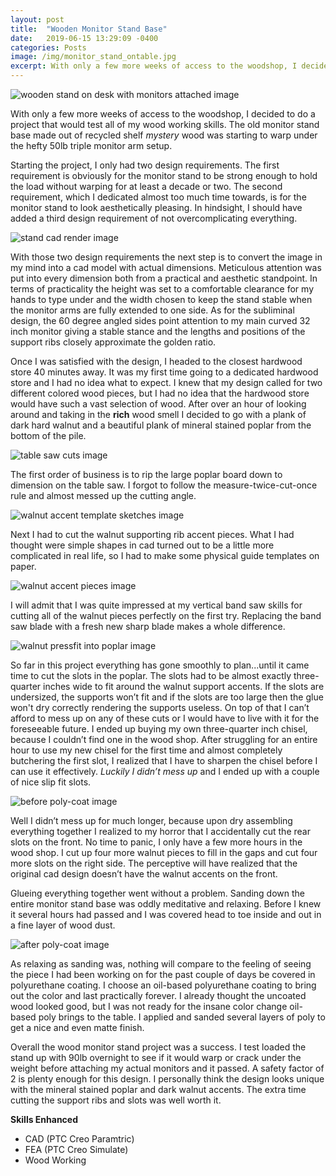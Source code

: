 ```yaml
---
layout: post
title:  "Wooden Monitor Stand Base"
date:   2019-06-15 13:29:09 -0400
categories: Posts
image: /img/monitor_stand_ontable.jpg
excerpt: With only a few more weeks of access to the woodshop, I decided to do a project that would test all of my wood working skills. The old monitor stand base made out of recycled shelf *mystery* wood...
---
```

![wooden stand on desk with monitors attached image](/img/monitor_stand_ontable.jpg)

With only a few more weeks of access to the woodshop, I decided to do a project that would test all of my wood working skills. The old monitor stand base made out of recycled shelf *mystery* wood was starting to warp under the hefty 50lb triple monitor arm setup.

Starting the project, I only had two design requirements. The first requirement is obviously for the monitor stand to be strong enough to hold the load without warping for at least a decade or two. The second requirement, which I dedicated almost too much time towards, is for the monitor stand to look aesthetically pleasing. In hindsight, I should have added a third design requirement of not overcomplicating everything.

![stand cad render image](/img/monitor_stand_render.jpg)

With those two design requirements the next step is to convert the image in my mind into a cad model with actual dimensions. Meticulous attention was put into every dimension both from a practical and aesthetic standpoint. In terms of practicality the height was set to a comfortable clearance for my hands to type under and the width chosen to keep the stand stable when the monitor arms are fully extended to one side. As for the subliminal design, the 60 degree angled sides point attention to my main curved 32 inch monitor giving a stable stance and the lengths and positions of the support ribs closely approximate the golden ratio.

Once I was satisfied with the design, I headed to the closest hardwood store 40 minutes away. It was my first time going to a dedicated hardwood store and I had no idea what to expect. I knew that my design called for two different colored wood pieces, but I had no idea that the hardwood store would have such a vast selection of wood. After over an hour of looking around and taking in the **rich** wood smell I decided to go with a plank of dark hard walnut and a beautiful plank of mineral stained poplar from the bottom of the pile. 

![table saw cuts image](/img/monitor_stand_tablesaw.jpg)

The first order of business is to rip the large poplar board down to dimension on the table saw. I forgot to follow the measure-twice-cut-once rule and almost messed up the cutting angle.

![walnut accent template sketches image](/img/monitor_stand_sketch.jpg)

Next I had to cut the walnut supporting rib accent pieces. What I had thought were simple shapes in cad turned out to be a little more complicated in real life, so I had to make some physical guide templates on paper. 

![walnut accent pieces image](/img/monitor_stand_accents.jpg)

I will admit that I was quite impressed at my vertical band saw skills for cutting all of the walnut pieces perfectly on the first try. Replacing the band saw blade with a fresh new sharp blade makes a whole difference.

![walnut pressfit into poplar image](/img/monitor_stand_pressfit.jpg)

So far in this project everything has gone smoothly to plan...until it came time to cut the slots in the poplar. The slots had to be almost exactly three-quarter inches wide to fit around the walnut support accents. If the slots are undersized, the supports won’t fit and if the slots are too large then the glue won't dry correctly rendering the supports useless. On top of that I can’t afford to mess up on any of these cuts or I would have to live with it for the foreseeable future. I ended up buying my own three-quarter inch chisel, because I couldn’t find one in the wood shop. After struggling for an entire hour to use my new chisel for the first time and almost completely butchering the first slot, I realized that I have to sharpen the chisel before I can use it effectively. *Luckily I didn’t mess up* and I ended up with a couple of nice slip fit slots.

![before poly-coat image](/img/monitor_stand_before.jpg)

Well I didn’t mess up for much longer, because upon dry assembling everything together I realized to my horror that I accidentally cut the rear slots on the front. No time to panic, I only have a few more hours in the wood shop. I cut up four more walnut pieces to fill in the gaps and cut four more slots on the right side. The perceptive will have realized that the original cad design doesn’t have the walnut accents on the front. 

Glueing everything together went without a problem. Sanding down the entire monitor stand base was oddly meditative and relaxing. Before I knew it several hours had passed and I was covered head to toe inside and out in a fine layer of wood dust.

![after poly-coat image](/img/monitor_stand_after.jpg)

As relaxing as sanding was, nothing will compare to the feeling of seeing the piece I had been working on for the past couple of days be covered in polyurethane coating. I choose an oil-based polyurethane coating to bring out the color and last practically forever. I already thought the uncoated wood looked good, but I was not ready for the insane color change oil-based poly brings to the table. I applied and sanded several layers of poly to get a nice and even matte finish. 

Overall the wood monitor stand project was a success. I test loaded the stand up with 90lb overnight to see if it would warp or crack under the weight before attaching my actual monitors and it passed. A safety factor of 2 is plenty enough for this design. I personally think the design looks unique with the mineral stained poplar and dark walnut accents. The extra time cutting the support ribs and slots was well worth it.

**Skills Enhanced**
- CAD (PTC Creo Paramtric)
- FEA (PTC Creo Simulate)
- Wood Working